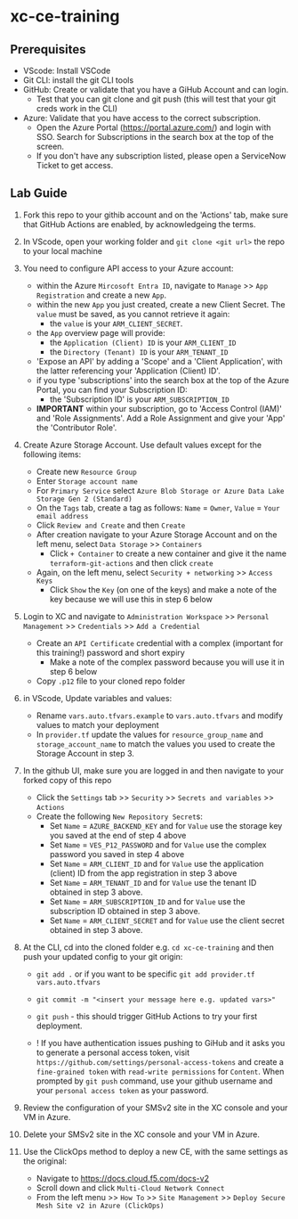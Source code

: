 # xc-ce-training

## Prerequisites

- VScode: Install VSCode 
- Git CLI: install the git CLI tools
- GitHub: Create or validate that you have a GiHub Account and can login.
    - Test that you can git clone and git push (this will test that your git creds work in the CLI)
- Azure: Validate that you have access to the correct subscription.
    - Open the Azure Portal (https://portal.azure.com/) and login with SSO.  Search for Subscriptions in the search box at the top of the screen.
    - If you don't have any subscription listed, please open a ServiceNow Ticket to get access.

## Lab Guide

1. Fork this repo to your githib account and on the 'Actions' tab, make sure that GitHub Actions are enabled, by acknowledgeing the terms.

2. In VScode, open your working folder and `git clone <git url>` the repo to your local machine

3. You need to configure API access to your Azure account:
    - within the Azure `Mircosoft Entra ID`, navigate to `Manage` >> `App Registration` and create a new `App`.
    - within the new `App` you just created, create a new Client Secret.  The `value` must be saved, as you cannot retrieve it again:  
        - the `value` is your `ARM_CLIENT_SECRET`.
    - the `App` overview page will provide:
        - the `Application (Client) ID` is your `ARM_CLIENT_ID`
        - the `Directory (Tenant) ID` is your `ARM_TENANT_ID`
    - 'Expose an API' by adding a 'Scope' and a 'Client Application', with the latter referencing your 'Application (Client) ID'.
    - if you type 'subscriptions' into the search box at the top of the Azure Portal, you can find your Subscription ID:
        - the 'Subscription ID' is your `ARM_SUBSCRIPTION_ID`
    - **IMPORTANT** within your subscription, go to 'Access Control (IAM)' and 'Role Assignments'.  Add a Role Assignment and give your 'App' the 'Contributor Role'. 

4. Create Azure Storage Account.  Use default values except for the following items: 
    - Create new `Resource Group`
    - Enter `Storage account name`
    - For `Primary Service` select `Azure Blob Storage or Azure Data Lake Storage Gen 2 (Standard)`
    - On the `Tags` tab, create a tag as follows:  `Name` = `Owner`, `Value` = `Your email address`
    - Click `Review and Create` and then `Create`
    - After creation navigate to your Azure Storage Account and on the left menu, select `Data Storage` >> `Containers`
        - Click `+ Container` to create a new container and give it the name `terraform-git-actions` and then click `create`
    - Again, on the left menu, select `Security + networking` >> `Access Keys`
        - Click `Show` the `Key` (on one of the keys) and make a note of the key because we will use this in step 6 below

5. Login to XC and navigate to `Administration Workspace` >> `Personal Management` >> `Credentials` >> `Add a Credential`
    - Create an `API Certificate` credential with a complex (important for this training!) password and short expiry
        - Make a note of the complex password because you will use it in step 6 below
    - Copy `.p12` file to your cloned repo folder

6. in VScode, Update variables and values:
    - Rename `vars.auto.tfvars.example` to `vars.auto.tfvars` and modify values to match your deployment
    - In `provider.tf` update the values for `resource_group_name` and `storage_account_name` to match the values you used to create the Storage Account in step 3.

7. In the github UI, make sure you are logged in and then navigate to your forked copy of this repo
    -  Click the `Settings` tab >> `Security` >> `Secrets and variables` >> `Actions`
    -  Create the following `New Repository Secret`s: 
        - Set `Name` = `AZURE_BACKEND_KEY` and for `Value` use the storage key you saved at the end of step 4 above
        - Set `Name` = `VES_P12_PASSWORD` and for `Value` use the complex password you saved in step 4 above
        - Set `Name` = `ARM_CLIENT_ID` and for `Value` use the application (client) ID from the app registration in step 3 above
        - Set `Name` = `ARM_TENANT_ID` and for `Value` use the tenant ID obtained in step 3 above.
        - Set `Name` = `ARM_SUBSCRIPTION_ID` and for `Value` use the subscription ID obtained in step 3 above.
        - Set `Name` = `ARM_CLIENT_SECRET` and for `Value` use the client secret obtained in step 3 above.

8. At the CLI, cd into the cloned folder e.g. `cd xc-ce-training` and then push your updated config to your git origin:
    - `git add .` or if you want to be specific `git add provider.tf vars.auto.tfvars`
    - `git commit -m "<insert your message here e.g. updated vars>"`
    - `git push` - this should trigger GitHub Actions to try your first deployment.

    - ! If you have authentication issues pushing to GiHub and it asks you to generate a personal access token, visit `https://github.com/settings/personal-access-tokens` and create a `fine-grained token` with `read-write permissions` for `Content`.  When prompted by `git push` command, use your github username and your `personal access token` as your password.   

9. Review the configuration of your SMSv2 site in the XC console and your VM in Azure.
10. Delete your SMSv2 site in the XC console and your VM in Azure.
11. Use the ClickOps method to deploy a new CE, with the same settings as the original: 
    - Navigate to https://docs.cloud.f5.com/docs-v2
    - Scroll down and click `Multi-Cloud Network Connect`
    - From the left menu >> `How To` >> `Site Management` >> `Deploy Secure Mesh Site v2 in Azure (ClickOps)`